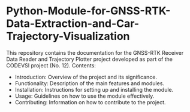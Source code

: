# Python-Module-for-GNSS-RTK-Data-Extraction-and-Car-Trajectory-Visualization

This repository contains the documentation for the GNSS-RTK Receiver Data Reader and Trajectory Plotter project developed as part of the CODEVSI project (No. 12).
Contents:
* Introduction: Overview of the project and its significance.
* Functionality: Description of the main features and modules.
* Installation: Instructions for setting up and installing the module.
* Usage: Guidelines on how to use the module effectively.
* Contributing: Information on how to contribute to the project.
